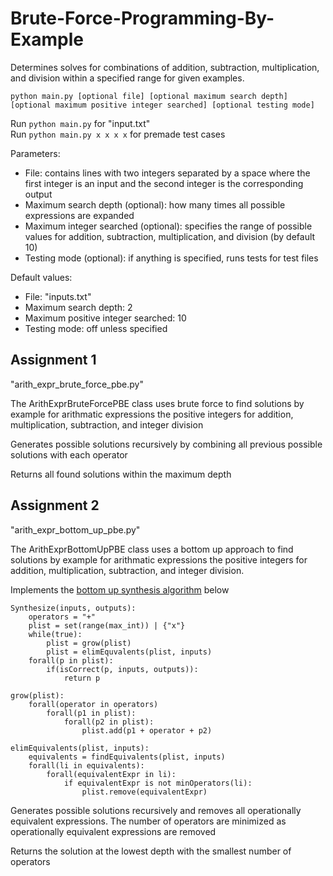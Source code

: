 # Brute-Force-Programming-By-Example

Determines solves for combinations of addition, subtraction, multiplication, and division within a specified range for given examples.

`python main.py [optional file] [optional maximum search depth] [optional maximum positive integer searched] [optional testing mode]`

Run `python main.py` for "input.txt"  
Run `python main.py x x x x` for premade test cases

Parameters:
- File: contains lines with two integers separated by a space where the first integer is an input and the second integer is the corresponding output  
- Maximum search depth (optional): how many times all possible expressions are expanded
- Maximum integer searched (optional): specifies the range of possible values for addition, subtraction, multiplication, and division (by default 10)  
- Testing mode (optional): if anything is specified, runs tests for test files  

Default values:
- File: "inputs.txt"  
- Maximum search depth: 2
- Maximum positive integer searched: 10  
- Testing mode: off unless specified  

## Assignment 1

"arith_expr_brute_force_pbe.py"

The ArithExprBruteForcePBE class uses brute force to find solutions by example for arithmatic expressions the positive integers for addition, multiplication, subtraction, and integer division

Generates possible solutions recursively by combining all previous possible solutions with each operator

Returns all found solutions within the maximum depth

## Assignment 2

"arith_expr_bottom_up_pbe.py"

The ArithExprBottomUpPBE class uses a bottom up approach to find solutions by example for arithmatic expressions the positive integers for addition, multiplication, subtraction, and integer division. 

Implements the [bottom up synthesis algorithm](https://people.csail.mit.edu/asolar/SynthesisCourse/Lecture3.htm) below

```
Synthesize(inputs, outputs):
    operators = "+"
    plist = set(range(max_int)) | {"x"}
    while(true):
        plist = grow(plist)
        plist = elimEquvalents(plist, inputs)
    forall(p in plist):
        if(isCorrect(p, inputs, outputs)): 
            return p

grow(plist):
    forall(operator in operators)
        forall(p1 in plist):
            forall(p2 in plist):
                plist.add(p1 + operator + p2)

elimEquivalents(plist, inputs):
    equivalents = findEquivalents(plist, inputs)
    forall(li in equivalents):
        forall(equivalentExpr in li):
            if equivalentExpr is not minOperators(li):
                plist.remove(equivalentExpr)
```

Generates possible solutions recursively and removes all operationally equivalent expressions. The number of operators are minimized as operationally equivalent expressions are removed

Returns the solution at the lowest depth with the smallest number of operators
